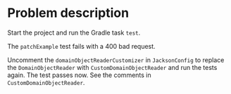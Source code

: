 
# Problem description

Start the project and run the Gradle task `test`.

The `patchExample` test fails with a 400 bad request.

Uncomment the `domainObjectReaderCustomizer` in `JacksonConfig` to replace the
`DomainObjectReader` with `CustomDomainObjectReader` and run the tests again.
The test passes now. See the comments in `CustomDomainObjectReader`.
